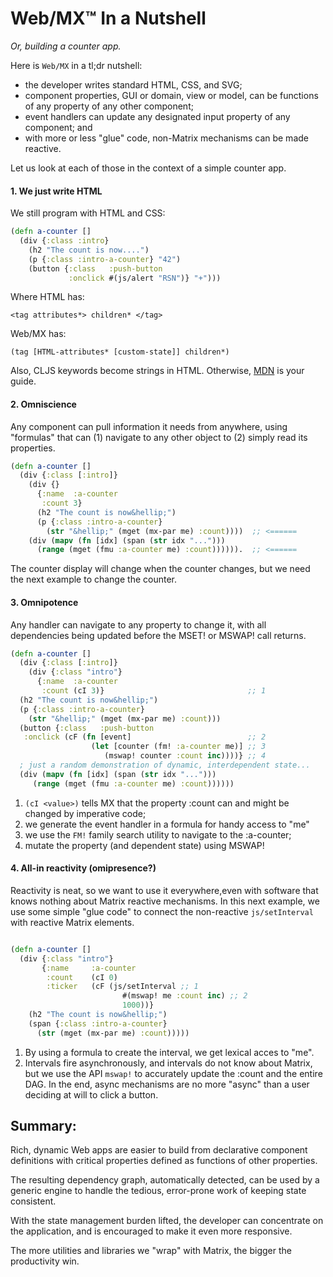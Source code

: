 # Web/MX&trade; In a Nutshell
_Or, building a counter app._

Here is `Web/MX` in a tl;dr nutshell:
* the developer writes standard HTML, CSS, and SVG;
* component properties, GUI or domain, view or model, can be functions of any property of any other component;
* event handlers can update any designated input property of any component; and
* with more or less "glue" code, non-Matrix mechanisms can be made reactive.

Let us look at each of those in the context of a simple counter app.

#### 1. We just write HTML
We still program with HTML and CSS:

```clojure
(defn a-counter []
  (div {:class :intro}
    (h2 "The count is now....")
    (p {:class :intro-a-counter} "42")
    (button {:class   :push-button
             :onclick #(js/alert "RSN")} "+")))
```
Where HTML has:

`<tag attributes*> children* </tag>`

Web/MX has:

`(tag [HTML-attributes* [custom-state]] children*)`

Also, CLJS keywords become strings in HTML. Otherwise, [MDN](https://developer.mozilla.org/en-US/docs/Web/Guide) is your guide.

#### 2. Omniscience
Any component can pull information it needs from anywhere, using "formulas" that can (1) navigate to any other object to (2) simply read its properties.
```clojure
(defn a-counter []
  (div {:class [:intro]}
    (div {}
      {:name  :a-counter                                  
       :count 3}                                          
      (h2 "The count is now&hellip;")
      (p {:class :intro-a-counter}
        (str "&hellip;" (mget (mx-par me) :count))))  ;; <======
    (div (mapv (fn [idx] (span (str idx "...")))      
      (range (mget (fmu :a-counter me) :count)))))).  ;; <======
```
The counter display will change when the counter changes, but we need the next example to change the counter.

#### 3. Omnipotence
Any handler can navigate to any property to change it, with all dependencies being updated before the MSET! or MSWAP! call returns.
```clojure
(defn a-counter []
  (div {:class [:intro]}
    (div {:class "intro"}
      {:name  :a-counter
       :count (cI 3)}                                ;; 1
  (h2 "The count is now&hellip;") 
  (p {:class :intro-a-counter}
    (str "&hellip;" (mget (mx-par me) :count)))
  (button {:class   :push-button
   :onclick (cF (fn [event]                          ;; 2
                  (let [counter (fm! :a-counter me)] ;; 3
                     (mswap! counter :count inc))))} ;; 4
  ; just a random demonstration of dynamic, interdependent state...
  (div (mapv (fn [idx] (span (str idx "...")))
     (range (mget (fmu :a-counter me) :count))))))
```

1. `(cI <value>)` tells MX that the property :count can and might be changed by imperative code;
2. we generate the event handler in a formula for handy access to "me"
3. we use the `FM!` family search utility to navigate to the :a-counter;
4. mutate the property (and dependent state) using MSWAP!

#### 4. All-in reactivity (omipresence?)
Reactivity is neat, so we want to use it everywhere,even with software that knows nothing about Matrix reactive mechanisms. In this next example, we use some simple "glue code" to connect the non-reactive `js/setInterval` with reactive Matrix elements.
```clojure

(defn a-counter []
  (div {:class "intro"}
       {:name     :a-counter
        :count    (cI 0)
        :ticker   (cF (js/setInterval ;; 1
                         #(mswap! me :count inc) ;; 2
                         1000))}
    (h2 "The count is now&hellip;")
    (span {:class :intro-a-counter}
      (str (mget (mx-par me) :count)))))
```
1. By using a formula to create the interval, we get lexical acces to "me".
2. Intervals fire asynchronously, and intervals do not know about Matrix, but we use the API `mswap!` to accurately update the :count and the entire DAG. In the end, async mechanisms are no more "async" than a user deciding at will to click a button.

## Summary:
Rich, dynamic Web apps are easier to build from declarative component definitions with critical properties defined as functions of other properties. 

The resulting dependency graph, automatically detected, can be used by a generic engine to handle the tedious, error-prone work of keeping state consistent.

With the state management burden lifted, the developer can concentrate on the application, and is encouraged to make it even more responsive.

The more utilities and libraries we "wrap" with Matrix, the bigger the productivity win.
